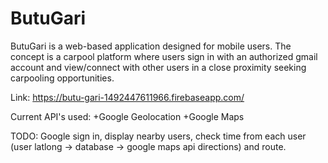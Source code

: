 # ButuGari

ButuGari is a web-based application designed for mobile users. The concept is a carpool platform where users sign in with an authorized gmail account and view/connect with other users in a close proximity seeking carpooling opportunities.

Link:
https://butu-gari-1492447611966.firebaseapp.com/

Current API's used:
+Google Geolocation
+Google Maps


TODO: Google sign in, display nearby users, check time from each user (user latlong -> database -> google maps api directions) and route.
